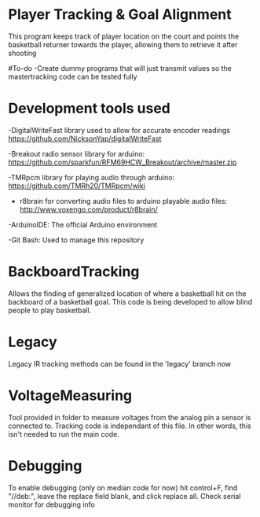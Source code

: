 # Player Tracking & Goal Alignment
This program keeps track of player location on the court and points the basketball returner towards the player, allowing them to retrieve it after shooting

#To-do
-Create dummy programs that will just transmit values so the mastertracking code can be tested fully



# Development tools used
-DigitalWriteFast library used to allow for accurate encoder readings https://github.com/NicksonYap/digitalWriteFast

-Breakout radio sensor library for arduino: https://github.com/sparkfun/RFM69HCW_Breakout/archive/master.zip

-TMRpcm library for playing audio through arduino: https://github.com/TMRh20/TMRpcm/wiki

- r8brain for converting audio files to arduino playable audio files: http://www.voxengo.com/product/r8brain/

-ArduinoIDE: The official Arduino environment

-Git Bash: Used to manage this repository

# BackboardTracking
Allows the finding of generalized location of where a basketball hit on the backboard of a basketball goal.
This code is being developed to allow blind people to play basketball.

# Legacy
Legacy IR tracking methods can be found in the 'legacy' branch now

# VoltageMeasuring
Tool provided in folder to measure voltages from the analog pin a sensor is connected to. Tracking code is independant of this file. In other words, this isn't needed to run the main code.

# Debugging
To enable debugging (only on median code for now) hit control+F, find "//deb:", leave the replace field blank, and click replace all. Check serial monitor for debugging info
